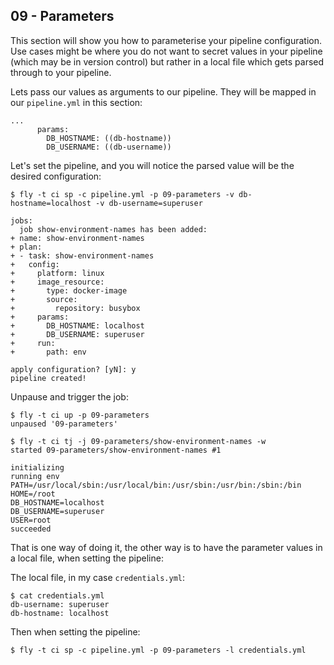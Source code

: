 ## 09 - Parameters

This section will show you how to parameterise your pipeline configuration. Use cases might be where you do not want to secret values in your pipeline (which may be in version control) but rather in a local file which gets parsed through to your pipeline.

Lets pass our values as arguments to our pipeline. They will be mapped in our `pipeline.yml` in this section:

```
...
      params:
        DB_HOSTNAME: ((db-hostname))
        DB_USERNAME: ((db-username))
```

Let's set the pipeline, and you will notice the parsed value will be the desired configuration:

```
$ fly -t ci sp -c pipeline.yml -p 09-parameters -v db-hostname=localhost -v db-username=superuser

jobs:
  job show-environment-names has been added:
+ name: show-environment-names
+ plan:
+ - task: show-environment-names
+   config:
+     platform: linux
+     image_resource:
+       type: docker-image
+       source:
+         repository: busybox
+     params:
+       DB_HOSTNAME: localhost
+       DB_USERNAME: superuser
+     run:
+       path: env

apply configuration? [yN]: y
pipeline created!
```

Unpause and trigger the job:

```
$ fly -t ci up -p 09-parameters
unpaused '09-parameters'

$ fly -t ci tj -j 09-parameters/show-environment-names -w
started 09-parameters/show-environment-names #1

initializing
running env
PATH=/usr/local/sbin:/usr/local/bin:/usr/sbin:/usr/bin:/sbin:/bin
HOME=/root
DB_HOSTNAME=localhost
DB_USERNAME=superuser
USER=root
succeeded
```

That is one way of doing it, the other way is to have the parameter values in a local file, when setting the pipeline:

The local file, in my case `credentials.yml`:

```
$ cat credentials.yml
db-username: superuser
db-hostname: localhost
```

Then when setting the pipeline:

```
$ fly -t ci sp -c pipeline.yml -p 09-parameters -l credentials.yml
```
